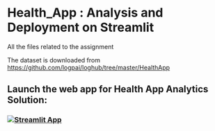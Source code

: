 # Health_App : Analysis and Deployment on Streamlit
All the files related to the assignment

The dataset is downloaded from https://github.com/logpai/loghub/tree/master/HealthApp

## Launch the web app for Health App Analytics Solution:
### [![Streamlit App](https://static.streamlit.io/badges/streamlit_badge_black_white.svg)](https://healthapp-analytics-solution.streamlit.app)
